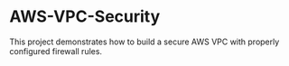 # AWS-VPC-Security
This project demonstrates how to build a secure AWS VPC with properly configured firewall rules.
